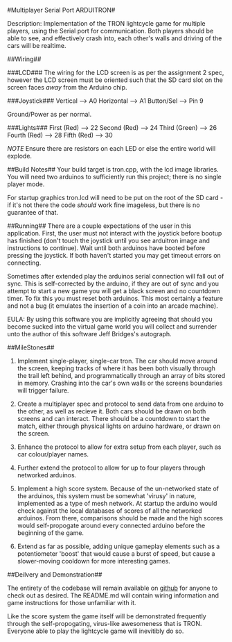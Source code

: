 #Multiplayer Serial Port ARDUITRON#

Description: Implementation of the TRON lightcycle game for multiple players, using the Serial port for communication. Both players should be able to see, and effectively crash into, each other's walls and driving of the cars will be realtime.

##Wiring##

###LCD###
The wiring for the LCD screen is as per the assignment 2 spec, however the LCD screen must be oriented such that the SD card slot on the screen faces *away* from the Arduino chip. 

###Joystick###
Vertical --> A0
Horizontal --> A1
Button/Sel --> Pin 9

Ground/Power as per normal.

###Lights###
First (Red) --> 22
Second (Red) --> 24
Third (Green) --> 26
Fourth (Red) --> 28
Fifth (Red) --> 30

*NOTE* Ensure there are resistors on each LED or else the entire world will explode. 

##Build Notes##
Your build target is tron.cpp, with the lcd image libraries. You will need two arduinos to sufficiently run this project; there is no single player mode.

For startup graphics tron.lcd will need to be put on the root of the SD card - if it's not there the code *should* work fine imageless, but there is no guarantee of that.

##Running##
There are a couple expectations of the user in this application. First, the user must not interact with the joystick before bootup has finished (don't touch the joystick until you see arduitron image and instructions to continue). Wait until both arduinos have booted before pressing the joystick. If both haven't started you may get timeout errors on connecting.

Sometimes after extended play the arduinos serial connection will fall out of sync. This is self-corrected by the arduino, if they are out of sync and you attempt to start a new game you will get a black screen and no countdown timer. To fix this you must reset both arduinos. This most certainly a feature and not a bug (it emulates the insertion of a coin into an arcade machine).

EULA: By using this software you are implicitly agreeing that should you become sucked into the virtual game world you will collect and surrender unto the author of this software Jeff Bridges's autograph.

##MileStones##
1. Implement single-player, single-car tron. The car should move around the screen, keeping tracks of where it has been both visually through the trail left behind, and programmatically through an array of bits stored in memory. Crashing into the car's own walls or the screens boundaries will trigger failure.

2. Create a multiplayer spec and protocol to send data from one arduino to the other, as well as recieve it. Both cars should be drawn on both screens and can interact. There should be a countdown to start the match, either through physical lights on arduino hardware, or drawn on the screen.

3. Enhance the protocol to allow for extra setup from each player, such as car colour/player names.

4. Further extend the protocol to allow for up to four players through networked arduinos.

5. Implement a high score system. Because of the un-networked state of the arduinos, this system must be somewhat 'virusy' in nature, implemented as a type of mesh network. At startup the arduino would check against the local databases of scores of all the networked arduinos. From there, comparisons should be made and the high scores would self-propogate around every connected arduino before the beginning of the game.

6. Extend as far as possible, adding unique gameplay elements such as a potentiometer 'boost' that would cause a burst of speed, but cause a slower-moving cooldown for more interesting games.

##Deilvery and Demonstration##

The entirety of the codebase will remain available on [github](https://github.com/Ebonwumon/arduitron) for anyone to check out as desired. The README.md will contain wiring information and game instructions for those unfamiliar with it.

Like the score system the game itself will be demonstrated frequently through the self-propogating, virus-like awesomeness that is TRON. Everyone able to play the lightcycle game will inevitibly do so.
